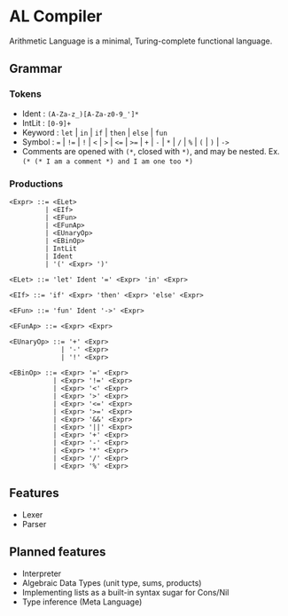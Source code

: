 # AL Compiler
Arithmetic Language is a minimal, Turing-complete functional language.

## Grammar

### Tokens
* Ident : `(A-Za-z_)[A-Za-z0-9_']*`
* IntLit : `[0-9]+`
* Keyword : `let` | `in` | `if` | `then` | `else` | `fun`
* Symbol : `=` | `!=` | `!` | `<` | `>` | `<=` | `>=` | `+` | `-` | `*` | `/` | `%` | `(` | `)` | `->`
* Comments are opened with `(*`, closed with `*)`, and may be nested. Ex. `(* (* I am a comment *) and I am one too *)`

### Productions
```
<Expr> ::= <ELet>
         | <EIf>
         | <EFun>
         | <EFunAp>
         | <EUnaryOp>
         | <EBinOp>
         | IntLit
         | Ident
         | '(' <Expr> ')'

<ELet> ::= 'let' Ident '=' <Expr> 'in' <Expr>

<EIf> ::= 'if' <Expr> 'then' <Expr> 'else' <Expr>

<EFun> ::= 'fun' Ident '->' <Expr>

<EFunAp> ::= <Expr> <Expr>

<EUnaryOp> ::= '+' <Expr>
             | '-' <Expr>
             | '!' <Expr>

<EBinOp> ::= <Expr> '=' <Expr>
           | <Expr> '!=' <Expr>
           | <Expr> '<' <Expr>
           | <Expr> '>' <Expr>
           | <Expr> '<=' <Expr>
           | <Expr> '>=' <Expr>
           | <Expr> '&&' <Expr>
           | <Expr> '||' <Expr>
           | <Expr> '+' <Expr>
           | <Expr> '-' <Expr>
           | <Expr> '*' <Expr>
           | <Expr> '/' <Expr>
           | <Expr> '%' <Expr>

```

## Features
* Lexer
* Parser

## Planned features
* Interpreter
* Algebraic Data Types (unit type, sums, products)
* Implementing lists as a built-in syntax sugar for Cons/Nil
* Type inference (Meta Language)
